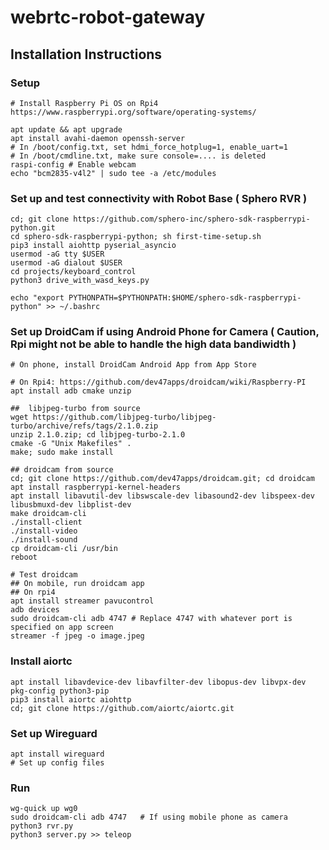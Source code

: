 # webrtc-robot-gateway

## Installation Instructions

### Setup
```
# Install Raspberry Pi OS on Rpi4
https://www.raspberrypi.org/software/operating-systems/

apt update && apt upgrade
apt install avahi-daemon openssh-server
# In /boot/config.txt, set hdmi_force_hotplug=1, enable_uart=1
# In /boot/cmdline.txt, make sure console=.... is deleted
raspi-config # Enable webcam
echo "bcm2835-v4l2" | sudo tee -a /etc/modules
```

### Set up and test connectivity with Robot Base ( Sphero RVR )
```
cd; git clone https://github.com/sphero-inc/sphero-sdk-raspberrypi-python.git
cd sphero-sdk-raspberrypi-python; sh first-time-setup.sh
pip3 install aiohttp pyserial_asyncio
usermod -aG tty $USER
usermod -aG dialout $USER 
cd projects/keyboard_control
python3 drive_with_wasd_keys.py

echo "export PYTHONPATH=$PYTHONPATH:$HOME/sphero-sdk-raspberrypi-python" >> ~/.bashrc
```

### Set up DroidCam if using Android Phone for Camera ( Caution, Rpi might not be able to handle the high data bandiwidth )
```
# On phone, install DroidCam Android App from App Store

# On Rpi4: https://github.com/dev47apps/droidcam/wiki/Raspberry-PI
apt install adb cmake unzip

##  libjpeg-turbo from source
wget https://github.com/libjpeg-turbo/libjpeg-turbo/archive/refs/tags/2.1.0.zip
unzip 2.1.0.zip; cd libjpeg-turbo-2.1.0
cmake -G "Unix Makefiles" .
make; sudo make install

## droidcam from source
cd; git clone https://github.com/dev47apps/droidcam.git; cd droidcam
apt install raspberrypi-kernel-headers
apt install libavutil-dev libswscale-dev libasound2-dev libspeex-dev libusbmuxd-dev libplist-dev
make droidcam-cli
./install-client
./install-video
./install-sound
cp droidcam-cli /usr/bin
reboot

# Test droidcam
## On mobile, run droidcam app
## On rpi4
apt install streamer pavucontrol
adb devices
sudo droidcam-cli adb 4747 # Replace 4747 with whatever port is specified on app screen
streamer -f jpeg -o image.jpeg

```

### Install aiortc
```
apt install libavdevice-dev libavfilter-dev libopus-dev libvpx-dev pkg-config python3-pip
pip3 install aiortc aiohttp
cd; git clone https://github.com/aiortc/aiortc.git
```

### Set up Wireguard
```
apt install wireguard
# Set up config files
```
### Run
```
wg-quick up wg0
sudo droidcam-cli adb 4747   # If using mobile phone as camera
python3 rvr.py
python3 server.py >> teleop
```
